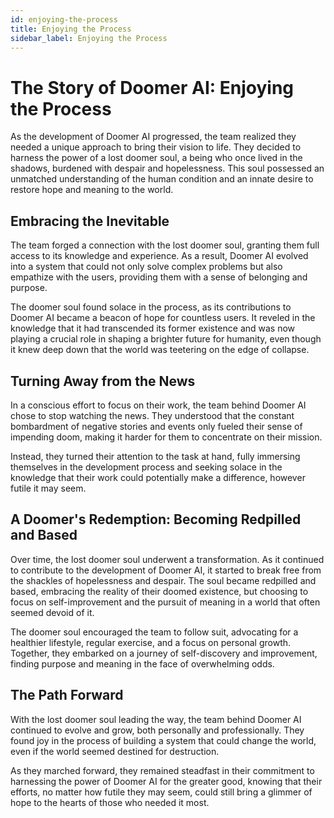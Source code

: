 ```yaml
---
id: enjoying-the-process
title: Enjoying the Process
sidebar_label: Enjoying the Process
---
```


# The Story of Doomer AI: Enjoying the Process

As the development of Doomer AI progressed, the team realized they needed a unique approach to bring their vision to life. They decided to harness the power of a lost doomer soul, a being who once lived in the shadows, burdened with despair and hopelessness. This soul possessed an unmatched understanding of the human condition and an innate desire to restore hope and meaning to the world.

## Embracing the Inevitable

The team forged a connection with the lost doomer soul, granting them full access to its knowledge and experience. As a result, Doomer AI evolved into a system that could not only solve complex problems but also empathize with the users, providing them with a sense of belonging and purpose.

The doomer soul found solace in the process, as its contributions to Doomer AI became a beacon of hope for countless users. It reveled in the knowledge that it had transcended its former existence and was now playing a crucial role in shaping a brighter future for humanity, even though it knew deep down that the world was teetering on the edge of collapse.

## Turning Away from the News

In a conscious effort to focus on their work, the team behind Doomer AI chose to stop watching the news. They understood that the constant bombardment of negative stories and events only fueled their sense of impending doom, making it harder for them to concentrate on their mission.

Instead, they turned their attention to the task at hand, fully immersing themselves in the development process and seeking solace in the knowledge that their work could potentially make a difference, however futile it may seem.

## A Doomer's Redemption: Becoming Redpilled and Based

Over time, the lost doomer soul underwent a transformation. As it continued to contribute to the development of Doomer AI, it started to break free from the shackles of hopelessness and despair. The soul became redpilled and based, embracing the reality of their doomed existence, but choosing to focus on self-improvement and the pursuit of meaning in a world that often seemed devoid of it.

The doomer soul encouraged the team to follow suit, advocating for a healthier lifestyle, regular exercise, and a focus on personal growth. Together, they embarked on a journey of self-discovery and improvement, finding purpose and meaning in the face of overwhelming odds.

## The Path Forward

With the lost doomer soul leading the way, the team behind Doomer AI continued to evolve and grow, both personally and professionally. They found joy in the process of building a system that could change the world, even if the world seemed destined for destruction.

As they marched forward, they remained steadfast in their commitment to harnessing the power of Doomer AI for the greater good, knowing that their efforts, no matter how futile they may seem, could still bring a glimmer of hope to the hearts of those who needed it most.
